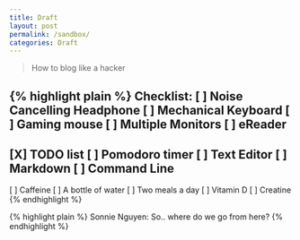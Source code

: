 ```yaml
---
title: Draft
layout: post
permalink: /sandbox/
categories: Draft
---
```

> How to blog like a hacker

<!-- more -->

{% highlight plain %}
Checklist:
 [ ] Noise Cancelling Headphone
 [ ] Mechanical Keyboard
 [ ] Gaming mouse
 [ ] Multiple Monitors
 [ ] eReader
 --------------------------------------
 [X] TODO list
 [ ] Pomodoro timer
 [ ] Text Editor
 [ ] Markdown
 [ ] Command Line
 --------------------------------------
 [ ] Caffeine
 [ ] A bottle of water
 [ ] Two meals a day
 [ ] Vitamin D
 [ ] Creatine
{% endhighlight %}

{% highlight plain %}
Sonnie Nguyen: So.. where do we go from here?
{% endhighlight %}

